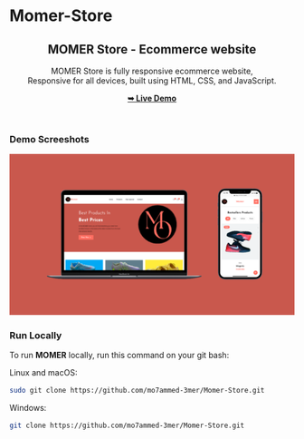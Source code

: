 # Momer-Store
<div align="center">
  
  <h2 align="center">MOMER Store - Ecommerce website</h2>

  MOMER Store is fully responsive ecommerce website, <br />Responsive for all devices, built using HTML, CSS, and JavaScript.

  <a href="https://momer-store.web.app/"><strong>➥ Live Demo</strong></a>

</div>

<br />

### Demo Screeshots

![MOMER Desktop Demo](./public/Screenshot-images/screenshot-1.png "Desktop Demo")

### Run Locally

To run **MOMER** locally, run this command on your git bash:

Linux and macOS:

```bash
sudo git clone https://github.com/mo7ammed-3mer/Momer-Store.git
```

Windows:

```bash
git clone https://github.com/mo7ammed-3mer/Momer-Store.git
```

